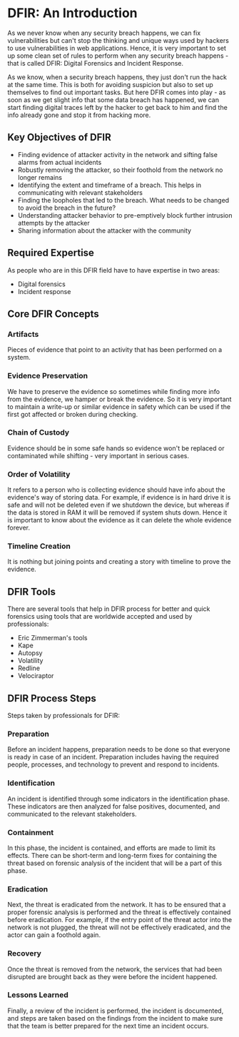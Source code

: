 # DFIR: An Introduction

As we never know when any security breach happens, we can fix vulnerabilities but can't stop the thinking and unique ways used by hackers to use vulnerabilities in web applications. Hence, it is very important to set up some clean set of rules to perform when any security breach happens - that is called DFIR: Digital Forensics and Incident Response.

As we know, when a security breach happens, they just don't run the hack at the same time. This is both for avoiding suspicion but also to set up themselves to find out important tasks. But here DFIR comes into play - as soon as we get slight info that some data breach has happened, we can start finding digital traces left by the hacker to get back to him and find the info already gone and stop it from hacking more.

## Key Objectives of DFIR

- Finding evidence of attacker activity in the network and sifting false alarms from actual incidents
- Robustly removing the attacker, so their foothold from the network no longer remains
- Identifying the extent and timeframe of a breach. This helps in communicating with relevant stakeholders
- Finding the loopholes that led to the breach. What needs to be changed to avoid the breach in the future?
- Understanding attacker behavior to pre-emptively block further intrusion attempts by the attacker
- Sharing information about the attacker with the community

## Required Expertise

As people who are in this DFIR field have to have expertise in two areas:
- Digital forensics
- Incident response

## Core DFIR Concepts

### Artifacts
Pieces of evidence that point to an activity that has been performed on a system.

### Evidence Preservation
We have to preserve the evidence so sometimes while finding more info from the evidence, we hamper or break the evidence. So it is very important to maintain a write-up or similar evidence in safety which can be used if the first got affected or broken during checking.

### Chain of Custody
Evidence should be in some safe hands so evidence won't be replaced or contaminated while shifting - very important in serious cases.

### Order of Volatility
It refers to a person who is collecting evidence should have info about the evidence's way of storing data. For example, if evidence is in hard drive it is safe and will not be deleted even if we shutdown the device, but whereas if the data is stored in RAM it will be removed if system shuts down. Hence it is important to know about the evidence as it can delete the whole evidence forever.

### Timeline Creation
It is nothing but joining points and creating a story with timeline to prove the evidence.

## DFIR Tools

There are several tools that help in DFIR process for better and quick forensics using tools that are worldwide accepted and used by professionals:

- Eric Zimmerman's tools
- Kape
- Autopsy
- Volatility
- Redline
- Velociraptor

## DFIR Process Steps

Steps taken by professionals for DFIR:

### Preparation
Before an incident happens, preparation needs to be done so that everyone is ready in case of an incident. Preparation includes having the required people, processes, and technology to prevent and respond to incidents.

### Identification
An incident is identified through some indicators in the identification phase. These indicators are then analyzed for false positives, documented, and communicated to the relevant stakeholders.

### Containment
In this phase, the incident is contained, and efforts are made to limit its effects. There can be short-term and long-term fixes for containing the threat based on forensic analysis of the incident that will be a part of this phase.

### Eradication
Next, the threat is eradicated from the network. It has to be ensured that a proper forensic analysis is performed and the threat is effectively contained before eradication. For example, if the entry point of the threat actor into the network is not plugged, the threat will not be effectively eradicated, and the actor can gain a foothold again.

### Recovery
Once the threat is removed from the network, the services that had been disrupted are brought back as they were before the incident happened.

### Lessons Learned
Finally, a review of the incident is performed, the incident is documented, and steps are taken based on the findings from the incident to make sure that the team is better prepared for the next time an incident occurs.
